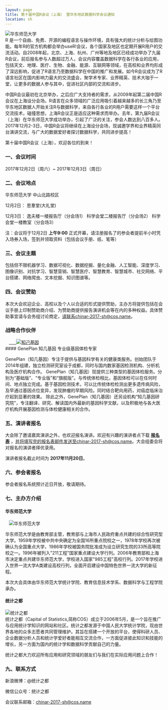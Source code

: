 ```yaml
---
layout: page
title: 第十届中国R会议（上海） 暨华东地区数据科学会议通知
location: sh
---
```

<!-- picture -->
<div class="row">
  <div class="col-md-10 col-md-offset-1 text-center">
    <img src="{{ '/img/logosh.jpg' | prepend: site.baseurl }}" alt="华东师范大学" class="img-responsive" />
  </div>
</div>
R 是一个自由、免费、开源的编程语言与操作环境，具有强大的统计分析与绘图功能。每年R的官方机构都会举办useR!会议，各个国家及地区也定期开展R用户的交流活动。自2008年起，北京、上海、杭州、广州等地及地区已经成功举办了九届R会议，前后报名参与人数超过万人，会议内容覆盖数据科学在各行各业的应用，包括天文、地理、医疗、生物、金融、能源、互联网等领域，在高校和业界均形成了深远影响，促进了R语言乃至数据科学在中国的推广和发展。如今R会议成为了R语言社区在国内影响力最大的交流盛会，聚学术专家、业界精英、技术大咖于一堂，让更多的数据人参与其中，促进社区内部的交流和进步。

中国R会议最初在北京举办，之后应广大支持者的需求，从2009年起第二届中国R会议在上海设分会场。R语言在众多领域的广泛应用吸引着越来越多的长三角乃至华东地区数据人开始关注R与数据科学，来自各行各业的R用户需要这样一个平台交流技术，碰撞思想，上海R会议正是适应这种需求而举办。去年，第九届R会议（上海）在华东师范大学成功举办，引起了广泛的关注，参会人数达到八百多人。2017年12月2-3日，中国R会议将继续在上海设分会场，现诚邀学界和业界精英同台演讲交流，与广大的数据爱好者探讨数据科学，共同进步提高！


第十届中国R会议（上海），欢迎各位的到来！

### 一、会议时间

2017年12月2日（周六）~ 2017年12月3日（周日）

### 二、会议地点

华东师范大学 中山北路校区

12月2日： 思羣堂(大礼堂)
 
12月3日： 逸夫楼一楼报告厅（分会场1） 科学会堂二楼报告厅（分会场2） 科学会堂一楼教室（分会场3）

注：会议将于12月2日 **上午9:00** 正式开幕，请注册报名了的参会者提前半小时凭入场券入场，签到并领取资料（包括会议手册、纸、笔等）


### 三、会议主题

包括但不限机器学习、数据可视化、数据挖掘、量化金融、人工智能、深度学习、图像识别、对抗学习、智慧营销、智慧医疗、智慧教育、智慧城市、社交网络、平台搭建、网络爬虫、文本挖掘、知识图谱等。

### 四、会议赞助

本次大会欢迎企业、高校以及个人以合适的形式提供赞助，主办方将提供包括在会议手册上印制赞助商介绍、为赞助商提供报告演讲机会等在内的多种权益。具体赞助事宜请与会务组讨论商定，请联系chinar-2017-sh@cos.name。

<h3 class ="text-center">战略合作伙伴</h3>
<div class="row">
  <div class="col-md-8 col-md-offset-1 text-center">
    <a href="https://geneplan.com/" title="知己基因" target="_blank">
      <img src="{{ '/img/zjjy.jpg' | prepend: site.qiniubaseurl }}" alt="知己基因" class="img-responsive center-block" />
    </a>
  </div>
</div>
#### GenePlan 知几基因  专业级基因体检专家

GenePlan（知几基因）专注于提供与基因科学有关的健康类服务。创始团队于2014年组建，独立检测研究室设于成都，同时与国内数家基因检测机构、分析机构及医疗机构合作。
GenePlan（知几基因）现提供三种类型的基因体检服务。分别为“基础版”、“专业版”和“旗舰版”。与传统体检相比，基因体检可以在任何时间、地点独立完成。基于基因检测技术，可以比传统体检检测出更多遗传病风险，及早通过基因点位变异，发现肿瘤的早期风险。同时结合靶向用药，对癌症临床治疗起到显著的效果。
除此之外，GenePlan（知几基因）还另设机构“知几基因研究院”，专注翻译、研究、解读国内外最新的基因科学文献，以及积极地与各大医疗机构开展基因检测与体检健康相关的合作。

### 五、演讲者报名 

大会除了邀请嘉宾演讲之外，也欢迎报名演讲。欢迎有兴趣的演讲者点下载 **[报名表](https://pan.baidu.com/s/1kUDJFnD)** ，并将填写完的报名表邮件发送至chinar-2017-sh@cos.name。大会组委会将对报名的演讲者择优录用。

演讲者报名截止时间为 **2017年11月20日**。

### 六、参会者报名

参会者报名系统预计近日开放，敬请期待。

### 七、主办方介绍

#### 华东师范大学
<!-- picture -->
<div class="row">
  <div class="col-md-5 col-md-offset-1 text-center">
    <img src="{{ '/img/hdsd.jpg' | prepend: site.qiniubaseurl }}" alt="华东师范大学" class="img-responsive" />
  </div>
</div>

华东师范大学是由教育部主管，教育部与上海市人民政府重点共建的综合性研究型大学。1959年学校被中共中央确定为全国16所重点院校之一，1978年学校再次被确认为全国重点大学，1986年学校被国务院批准成为设立研究生院的33所高等院校之一。1996年被列入"211工程"国家重点建设大学行列。2006年教育部和上海市决定重点共建华东师范大学，学校进入国家"985工程"高校行列。2017年学校进入世界一流大学A类建设高校行列，全面开启建设中国特色世界一流大学的新征程。

本次大会具体由华东师范大学统计学院、教育信息技术学系、数据科学与工程学院承办。

#### 统计之都
<!-- picture -->
<div class="row">
  <div class="col-md-10 col-md-offset-1 text-center">
    <img src="{{ '/img/cos.png' | prepend: site.qiniubaseurl }}" alt="统计之都" class="img-responsive" />
  </div>
</div>
统计之都（Capital of Statistics,简称COS）成立于2006年5月，是一个旨在推广与应用统计学知识的网站和社区。统计之都发源于中国人民大学统计学院，现由世界各地的众多志愿者共同管理维护。其旨在搭建一个开放的平台，使得科研人员、企业数据分析人员和统计学爱好者能相互交流合作，一方面促进彼此知识和技能的增长，另一方面为国内的统计学和数据科学贡献自己的力量。

统计之都大力欢迎所有应用和研究领域的朋友们与我们在实际应用问题上合作！


### 九、联系方式

新浪微博：@统计之都

微信公众号：统计之都

会议联系邮箱：chinar-2017-sh@cos.name
